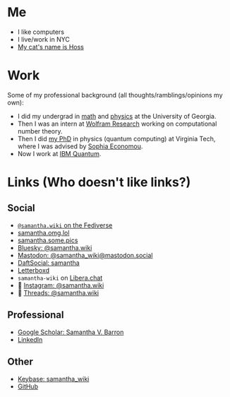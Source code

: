 # Me
- I like computers
- I live/work in NYC
- [My cat's name is Hoss](/images/stinky_baby.png)

# Work
Some of my professional background (all thoughts/ramblings/opinions my own):
- I did my undergrad in [math](https://math.uga.edu/) and [physics](https://physast.uga.edu/) at the University of Georgia.
- Then I was an intern at [Wolfram Research](https://www.wolfram.com/) working on computational number theory.
- Then I did [my PhD](https://vtechworks.lib.vt.edu/items/242de203-d61b-417b-a5d1-63f710d7daab) in physics (quantum computing) at Virginia Tech, where I was advised by [Sophia Economou](https://www.phys.vt.edu/About/people/Faculty/sophia-economou.html).
- Now I work at [IBM Quantum](https://www.ibm.com/quantum).

# Links (Who doesn't like links?)
## Social
- [`@samantha.wiki` on the Fediverse](https://fed.samantha.wiki/)
- [samantha.omg.lol](https://samantha.profile.lol)
- [samantha.some.pics](https://samantha.some.pics/)
- [Bluesky: @samantha.wiki](https://bsky.app/profile/samantha.wiki)
- [Mastodon: @samantha_wiki@mastodon.social](https://mastodon.social/@samantha_wiki) 
- [DaftSocial: samantha](https://daftsocial.com/samantha/)
- [Letterboxd](https://letterboxd.com/samantha_wiki/)
- `samantha-wiki` on [Libera.chat](https://libera.chat/)
- 💩 [Instagram: @samantha.wiki](https://instagram.com/samantha.wiki)
- 💩 [Threads: @samantha.wiki](https://www.threads.net/@samantha.wiki)
## Professional
- [Google Scholar: Samantha V. Barron](https://scholar.google.com/citations?user=2ak_k_UAAAAJ&hl=en&oi=ao) 
- [LinkedIn](https://www.linkedin.com/in/svbarron/)
## Other
- [Keybase: samantha_wiki](https://keybase.io/samantha_wiki)
- [GitHub](https://github.com/samanthavbarron)